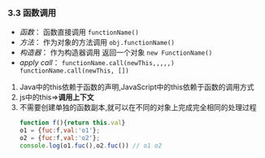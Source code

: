 ### 3.3 函数调用
+ *函数*： 函数直接调用  `functionName()`
+ *方法*： 作为对象的方法调用 `obj.functionName()`
+ *构造器*： 作为构造器调用 返回一个对象  `new FunctionName()`
+ *apply call*：  `functionName.call(newThis,,,,,)   functionName.call(newThis, [])`
 
 
 
 
 1. Java中的this依赖于函数的声明,JavaScript中的this依赖于函数的调用方式
 2. js中的this=>**调用上下文**
 3. 不需要创建单独的函数副本,就可以在不同的对象上完成完全相同的处理过程 
      ``` javascript
      function f(){return this.val} 
      o1 = {fuc:f,val:'o1'}; 
      o2 = {fuc:f,val:'o2'}; 
      console.log(o1.fuc(),o2.fuc()) // o1 o2
       ```
